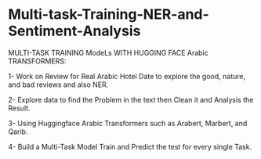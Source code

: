 # Multi-task-Training-NER-and-Sentiment-Analysis

MULTI-TASK TRAINING ModeLs WITH  HUGGING FACE Arabic TRANSFORMERS:

1- Work on Review for Real Arabic Hotel Date to explore the good, nature, and bad reviews and also NER.

2- Explore data to find the Problem in the text then Clean it and Analysis the Result.

3- Using Huggingface Arabic Transformers such as Arabert, Marbert, and Qarib.

4- Build a Multi-Task Model Train and Predict the test for every single Task.
